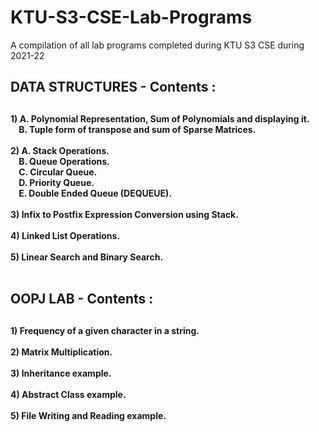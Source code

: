# KTU-S3-CSE-Lab-Programs
<p>A compilation of all lab programs completed during KTU S3 CSE during 2021-22</p>

<h2>DATA STRUCTURES - Contents : <h2/> 
  
<h4>1) A. Polynomial Representation, Sum of Polynomials and displaying it.<br/>&nbsp;&nbsp;&nbsp;&nbsp;B. Tuple form of transpose and sum of Sparse Matrices.</br><br/>2) A. Stack Operations.<br/>&nbsp;&nbsp;&nbsp;&nbsp;B. Queue Operations.</br>&nbsp;&nbsp;&nbsp;&nbsp;C. Circular Queue.<br/>&nbsp;&nbsp;&nbsp;&nbsp;D. Priority Queue.<br/>&nbsp;&nbsp;&nbsp;&nbsp;E. Double Ended Queue (DEQUEUE).<br/><br/>3) Infix to Postfix Expression Conversion using Stack.<br/><br/>4) Linked List Operations.<br/><br/>5) Linear Search and Binary Search.<br/><br/>
</h4>

<h2>OOPJ LAB - Contents : <h2/> 

<h4>1) Frequency of a given character in a string.<br/><br/>2) Matrix Multiplication.<br/><br/>3) Inheritance example.<br/><br/>4) Abstract Class example.<br/><br/>5) File Writing and Reading example.
</h4>
